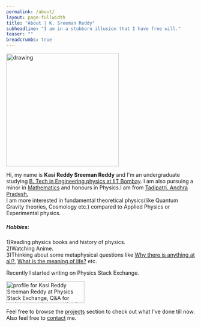 ```yaml
---
permalink: /about/
layout: page-fullwidth
title: "About | K. Sreeman Reddy"
subheadline: "I am in a stubborn illusion that I have free will."
teaser: ""
breadcrumbs: true
---
```

<img src="{{site.baseurl}}/images/me.jpg" alt="drawing" width="300"/>

Hi, my name is **Kasi Reddy Sreeman Reddy** and I'm an undergraduate studying   <a href="http://www.phy.iitb.ac.in/" target="_blank">B. Tech in Engineering physics at IIT Bombay</a>. I am also pursuing a minor in <a href="http://www.math.iitb.ac.in/" target="_blank">Mathematics</a> and honours in Physics.I am from <a href="https://en.wikipedia.org/wiki/Tadipatri" target="_blank">Tadipatri,  Andhra Pradesh.</a><br>
I am more interested in fundamental theoretical physics(like Quantum Gravity theories, Cosmology etc.) compared to Applied Physics or Experimental physics.
##### Hobbies:
1)Reading physics books and history of physics.<br>
2)Watching Anime.<br>
3)Thinking about some metaphysical questions like <a href="https://en.wikipedia.org/wiki/Why_there_is_anything_at_all" target="_blank">Why there is anything at all?</a>, <a href="https://en.wikipedia.org/wiki/Meaning_of_life" target="_blank">What is the meaning of life?</a> etc.<br>

Recently I started writing on Physics Stack Exchange.
<p><a href="https://physics.stackexchange.com/users/264772/kasi-reddy-sreeman-reddy"><img src="https://physics.stackexchange.com/users/flair/264772.png?theme=clean" width="208" height="58" alt="profile for Kasi Reddy Sreeman Reddy at Physics Stack Exchange, Q&amp;A for active researchers, academics and students of physics" title="profile for Kasi Reddy Sreeman Reddy at Physics Stack Exchange, Q&amp;A for active researchers, academics and students of physics" target="_blank"></a></p>

Feel free to browse the <a href="{{site.baseurl}}/projects">projects</a> section to check out what I've done till now. Also feel free to <a href="{{site.baseurl}}/contact">contact</a> me.